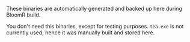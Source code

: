 These binaries are automatically generated and backed up here during BloomR build. 

You don't need this binaries, except for testing purposes.
`tea.exe` is not currently used, hence it was manually built and stored here.
